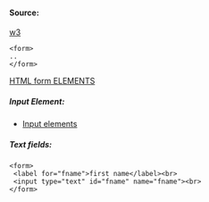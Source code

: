 #### Source:
[w3](https://www.w3schools.com/html/html_forms.asp)

```
<form>
..
</form>
```

[HTML form ELEMENTS](https://www.w3schools.com/html/html_form_elements.asp)

##### Input Element:

* [Input elements](https://www.w3schools.com/html/html_form_input_types.asp)

##### Text fields:

```
<form>
 <label for="fname">first name</label><br>
 <input type="text" id="fname" name="fname"><br>
</form>
```